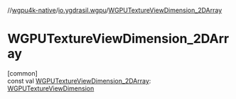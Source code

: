 //[wgpu4k-native](../../index.md)/[io.ygdrasil.wgpu](index.md)/[WGPUTextureViewDimension_2DArray](-w-g-p-u-texture-view-dimension_2-d-array.md)

# WGPUTextureViewDimension_2DArray

[common]\
const val [WGPUTextureViewDimension_2DArray](-w-g-p-u-texture-view-dimension_2-d-array.md): [WGPUTextureViewDimension](-w-g-p-u-texture-view-dimension/index.md)